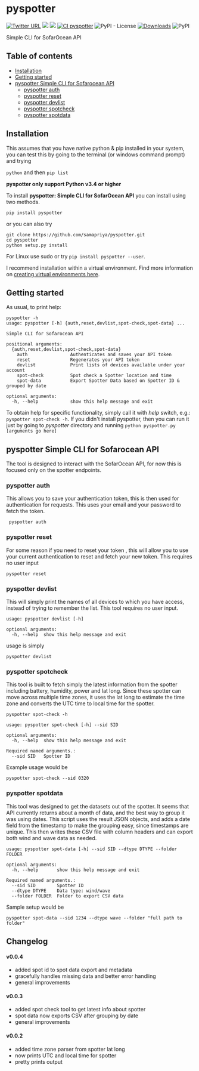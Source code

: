 # pyspotter

[![Twitter URL](https://img.shields.io/twitter/follow/samapriyaroy?style=social)](https://twitter.com/intent/follow?screen_name=samapriyaroy)
![](https://tokei.rs/b1/github/samapriya/pyspotter?category=code)
![](https://tokei.rs/b1/github/samapriya/pyspotter?category=files)
[![CI pyspotter](https://github.com/samapriya/pyspotter/actions/workflows/package_ci.yml/badge.svg)](https://github.com/samapriya/pyspotter/actions/workflows/package_ci.yml)
![PyPI - License](https://img.shields.io/pypi/l/pyspotter)
[![Downloads](https://pepy.tech/badge/pyspotter)](https://pepy.tech/project/pyspotter)
![PyPI](https://img.shields.io/pypi/v/pyspotter)

Simple CLI for SofarOcean API

## Table of contents
* [Installation](#installation)
* [Getting started](#getting-started)
* [pyspotter Simple CLI for Sofarocean API](#pyspotter-simple-cli-for-sofarocean-api)
    * [pyspotter auth](#pyspotter-auth)
    * [pyspotter reset](#pyspotter-reset)
    * [pyspotter devlist](#pyspotter-devlist)
    * [pyspotter spotcheck](#pyspotter-spotcheck)
    * [pyspotter spotdata](#pyspotter-spotdata)

## Installation
This assumes that you have native python & pip installed in your system, you can test this by going to the terminal (or windows command prompt) and trying

```python``` and then ```pip list```

**pyspotter only support Python v3.4 or higher**

To install **pyspotter: Simple CLI for SofarOcean API** you can install using two methods.

```pip install pyspotter```

or you can also try

```
git clone https://github.com/samapriya/pyspotter.git
cd pyspotter
python setup.py install
```
For Linux use sudo or try ```pip install pyspotter --user```.

I recommend installation within a virtual environment. Find more information on [creating virtual environments here](https://docs.python.org/3/library/venv.html).

## Getting started

As usual, to print help:

```
pyspotter -h
usage: pyspotter [-h] {auth,reset,devlist,spot-check,spot-data} ...

Simple CLI for Sofarocean API

positional arguments:
  {auth,reset,devlist,spot-check,spot-data}
    auth                Authenticates and saves your API token
    reset               Regenerates your API token
    devlist             Print lists of devices available under your account
    spot-check          Spot check a Spotter location and time
    spot-data           Export Spotter Data based on Spotter ID & grouped by date

optional arguments:
  -h, --help            show this help message and exit
```

To obtain help for specific functionality, simply call it with _help_ switch, e.g.: `pyspotter spot-check -h`. If you didn't install pyspotter, then you can run it just by going to *pyspotter* directory and running `python pyspotter.py [arguments go here]`

## pyspotter Simple CLI for Sofarocean API
The tool is designed to interact with the SofarOcean API, for now this is focused only on the spotter endpoints.

### pyspotter auth
This allows you to save your authentication token, this is then used for authentication for requests. This uses your email and your password to fetch the token.

``` pyspotter auth```

### pyspotter reset
For some reason if you need to reset your token , this will allow you to use your current authentication to reset and fetch your new token. This requires no user input

```pyspotter reset```

### pyspotter devlist
This will simply print the names of all devices to which you have access, instead of trying to remember the list. This tool requires no user input.

```
usage: pyspotter devlist [-h]

optional arguments:
  -h, --help  show this help message and exit

```

usage is simply

```pyspotter devlist```


### pyspotter spotcheck
This tool is built to fetch simply the latest information from the spotter including battery, humidity, power and lat long. Since these spotter can move across multiple time zones, it uses the lat long to estimate the time zone and converts the UTC time to local time for the spotter.

```
pyspotter spot-check -h

usage: pyspotter spot-check [-h] --sid SID

optional arguments:
  -h, --help  show this help message and exit

Required named arguments.:
  --sid SID   Spotter ID
```

Example usage would be

```
pyspotter spot-check --sid 0320
```


### pyspotter spotdata
This tool was designed to get the datasets out of the spotter. It seems that API currently returns about a month of data, and the best way to group it was using dates. This script uses the result JSON objects, and adds a date field from the timestamp to make the grouping easy, since timestamps are unique. This then writes these CSV file with column headers and can export both wind and wave data as needed.

```
usage: pyspotter spot-data [-h] --sid SID --dtype DTYPE --folder FOLDER

optional arguments:
  -h, --help       show this help message and exit

Required named arguments.:
  --sid SID        Spotter ID
  --dtype DTYPE    Data type: wind/wave
  --folder FOLDER  Folder to export CSV data

```

Sample setup would be

```
pyspotter spot-data --sid 1234 --dtype wave --folder "full path to folder"
```


## Changelog

#### v0.0.4
- added spot id to spot data export and metadata
- gracefully handles missing data and better error handling
- general improvements

#### v0.0.3
- added spot check tool to get latest info about spotter
- spot data now exports CSV after grouping by date
- general improvements

#### v0.0.2
- added time zone parser from spotter lat long
- now prints UTC and local time for spotter
- pretty prints output
